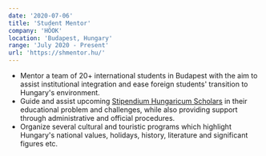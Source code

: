 ```yaml
---
date: '2020-07-06'
title: 'Student Mentor'
company: 'HÖOK'
location: 'Budapest, Hungary'
range: 'July 2020 - Present'
url: 'https://shmentor.hu/'
---
```


- Mentor a team of 20+ international students in Budapest with the aim to assist institutional integration and ease foreign students' transition to Hungary's environment.
- Guide and assist upcoming <span style="color:#64ffda"> <a href="https://stipendiumhungaricum.hu/" target="_blank" rel="noreferrer">Stipendium Hungaricum Scholars</a></span> in their educational problem and challenges, while also providing support through administrative and official procedures.
- Organize several cultural and touristic programs which highlight Hungary's national values, holidays, history, literature and significant figures etc.
